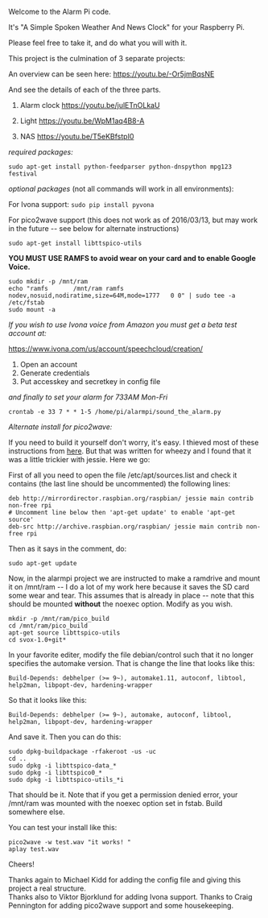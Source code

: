 Welcome to the Alarm Pi code.

It's "A Simple Spoken Weather And News Clock" for your Raspberry Pi.

Please feel free to take it, and do what you will with it.

This project is the culmination of 3 separate projects:

An overview can be seen here:  https://youtu.be/-Or5jmBqsNE

And see the details of each of the three parts.

1) Alarm clock https://youtu.be/julETnOLkaU 

2) Light https://youtu.be/WpM1aq4B8-A

3) NAS https://youtu.be/T5eKBfstpI0

*required packages:*

`sudo apt-get install python-feedparser python-dnspython mpg123 festival`


*optional packages* (not all commands will work in all environments):

For Ivona support:
`sudo pip install pyvona`


For pico2wave support (this does not work as of 2016/03/13, but may work in the future -- see below for alternate instructions)

`sudo apt-get install libttspico-utils`


**YOU MUST USE RAMFS to avoid wear on your card and to enable Google Voice.**

```shell
sudo mkdir -p /mnt/ram
echo "ramfs       /mnt/ram ramfs   nodev,nosuid,nodiratime,size=64M,mode=1777   0 0" | sudo tee -a /etc/fstab 
sudo mount -a
```

*If you wish to use Ivona voice from Amazon you must get a beta test account at:* 

https://www.ivona.com/us/account/speechcloud/creation/

1. Open an account 
2. Generate credentials
3. Put accesskey and secretkey in config file


*and finally to set your alarm for 733AM Mon-Fri*

`crontab -e 33 7 * * 1-5 /home/pi/alarmpi/sound_the_alarm.py`


*Alternate install for pico2wave:*


If you need to build it yourself don't worry, it's easy. I thieved most of these instructions from [here](http://rpihome.blogspot.com/2015/02/installing-pico-tts.html). But that was written for wheezy and I found that it was a little trickier with jessie. Here we go:

First of all you need to open the file /etc/apt/sources.list and check it contains (the last line should be uncommented) the following lines:

```shell
deb http://mirrordirector.raspbian.org/raspbian/ jessie main contrib non-free rpi
# Uncomment line below then 'apt-get update' to enable 'apt-get source'
deb-src http://archive.raspbian.org/raspbian/ jessie main contrib non-free rpi```

Then as it says in the comment, do:

`sudo apt-get update`

Now, in the alarmpi project we are instructed to make a ramdrive and mount it on /mnt/ram -- I do a lot of my work here because it saves the SD card some wear and tear. This assumes that is already in place -- note that this should be mounted **without** the noexec option. Modify as you wish.

```shell
mkdir -p /mnt/ram/pico_build
cd /mnt/ram/pico_build
apt-get source libttspico-utils
cd svox-1.0+git*
```

In your favorite editer, modify the file debian/control such that it no longer specifies the automake version. That is change the line that looks like this:

`Build-Depends: debhelper (>= 9~), automake1.11, autoconf, libtool, help2man, libpopt-dev, hardening-wrapper`

So that it looks like this:

`Build-Depends: debhelper (>= 9~), automake, autoconf, libtool, help2man, libpopt-dev, hardening-wrapper`

And save it. Then you can do this:

```shell
sudo dpkg-buildpackage -rfakeroot -us -uc
cd ..
sudo dpkg -i libttspico-data_*
sudo dpkg -i libttspico0_*
sudo dpkg -i libttspico-utils_*i
```

That should be it. Note that if you get a permission denied error, your /mnt/ram was mounted with the noexec option set in fstab. Build somewhere else.

You can test your install like this:

```shell
pico2wave -w test.wav "it works! "
aplay test.wav
```

Cheers!
 


Thanks again to Michael Kidd for adding the config file and giving this project a real structure.  
Thanks also to Viktor Bjorklund for adding Ivona support.
Thanks to Craig Pennington for adding pico2wave support and some housekeeping.


